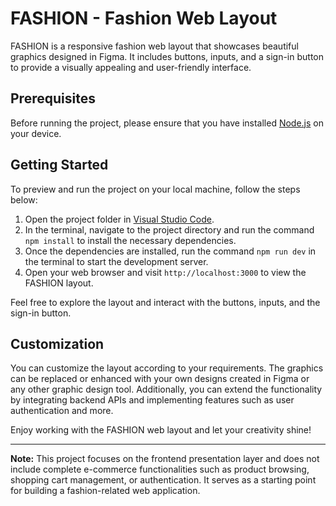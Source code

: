 # FASHION - Fashion Web Layout

FASHION is a responsive fashion web layout that showcases beautiful graphics designed in Figma. It includes buttons, inputs, and a sign-in button to provide a visually appealing and user-friendly interface.

## Prerequisites

Before running the project, please ensure that you have installed [Node.js](https://nodejs.org/en/download/) on your device.

## Getting Started

To preview and run the project on your local machine, follow the steps below:

1. Open the project folder in [Visual Studio Code](https://code.visualstudio.com/download).
2. In the terminal, navigate to the project directory and run the command `npm install` to install the necessary dependencies.
3. Once the dependencies are installed, run the command `npm run dev` in the terminal to start the development server.
4. Open your web browser and visit `http://localhost:3000` to view the FASHION layout.

Feel free to explore the layout and interact with the buttons, inputs, and the sign-in button.

## Customization

You can customize the layout according to your requirements. The graphics can be replaced or enhanced with your own designs created in Figma or any other graphic design tool. Additionally, you can extend the functionality by integrating backend APIs and implementing features such as user authentication and more.

Enjoy working with the FASHION web layout and let your creativity shine!

---

**Note:** This project focuses on the frontend presentation layer and does not include complete e-commerce functionalities such as product browsing, shopping cart management, or authentication. It serves as a starting point for building a fashion-related web application.
